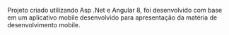 Projeto criado utilizando Asp .Net e Angular 8, foi desenvolvido com base em um aplicativo mobile desenvolvido para apresentação da matéria de desenvolvimento mobile.

